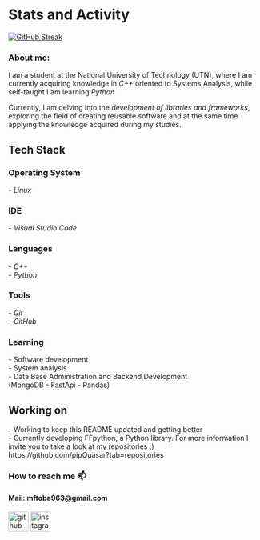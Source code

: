 # Stats and Activity

[![GitHub Streak](https://streak-stats.demolab.com/?user=pipQuasar&theme=neon)](https://git.io/streak-stats)

<h3>About me:</h3>
I am a student at the National University of Technology (UTN), where I am currently acquiring knowledge in <i>C++</i> oriented to Systems Analysis, while self-taught I am learning <i>Python</i>

Currently, I am delving into the <i>development of libraries and frameworks</i>, exploring the field of creating reusable software and at the same time applying the knowledge acquired during my studies.

<h2>Tech Stack</h2>
<h3>Operating System</h3> 
  - <i>Linux</i>
<h3>IDE</h3>
  - <i>Visual Studio Code</i>
<h3>Languages</h3>
  - <i>C++</i><br>
  - <i>Python</i>
<h3>Tools</h3>
  - <i>Git</i><br>
  - <i>GitHub</i>
<h3>Learning </h3>
  - Software development<br>
  - System analysis<br>
  - Data Base Administration and Backend Development<br>
    (MongoDB
    - FastApi
    - Pandas)

<h2>Working on</h2>
  - Working to keep this README updated and getting better<br>
  - Currently developing FFpython, a Python library. For more information I invite you to take a look at my repositories ;)<br>
https://github.com/pipQuasar?tab=repositories

<h3>How to reach me 📫</h3>
<h4>Mail: mftoba963@gmail.com</h4>


[<img src='https://cdn.jsdelivr.net/npm/simple-icons@3.0.1/icons/github.svg' alt='github' height='40'>](https://github.com/pipQuasar)  [<img src='https://cdn.jsdelivr.net/npm/simple-icons@3.0.1/icons/instagram.svg' alt='instagram' height='40'>](https://www.instagram.com/toba.itss/)

